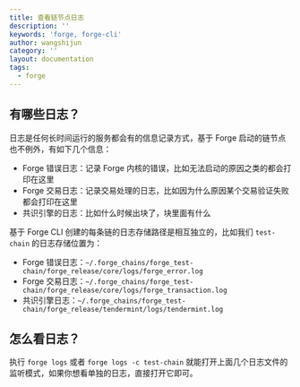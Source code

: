 ```yaml
---
title: 查看链节点日志
description: ''
keywords: 'forge, forge-cli'
author: wangshijun
category: ''
layout: documentation
tags:
  - forge
---
```


## 有哪些日志？

日志是任何长时间运行的服务都会有的信息记录方式，基于 Forge 启动的链节点也不例外，有如下几个信息：

- Forge 错误日志：记录 Forge 内核的错误，比如无法启动的原因之类的都会打印在这里
- Forge 交易日志：记录交易处理的日志，比如因为什么原因某个交易验证失败都会打印在这里
- 共识引擎的日志：比如什么时候出块了，块里面有什么

基于 Forge CLI 创建的每条链的日志存储路径是相互独立的，比如我们 `test-chain` 的日志存储位置为：

- Forge 错误日志：`~/.forge_chains/forge_test-chain/forge_release/core/logs/forge_error.log`
- Forge 交易日志：`~/.forge_chains/forge_test-chain/forge_release/core/logs/forge_transaction.log`
- 共识引擎日志：`~/.forge_chains/forge_test-chain/forge_release/tendermint/logs/tendermint.log`

## 怎么看日志？

执行 `forge logs` 或者 `forge logs -c test-chain` 就能打开上面几个日志文件的监听模式，如果你想看单独的日志，直接打开它即可。
